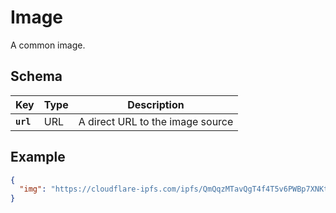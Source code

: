 # Image

A common image.

## Schema

| Key | Type | Description |
| --- | --- | --- |
| **`url`** | URL | A direct URL to the image source |

## Example

```json
{
  "img": "https://cloudflare-ipfs.com/ipfs/QmQqzMTavQgT4f4T5v6PWBp7XNKtoPmC9jvn12WPT3gkSE"
}
```
